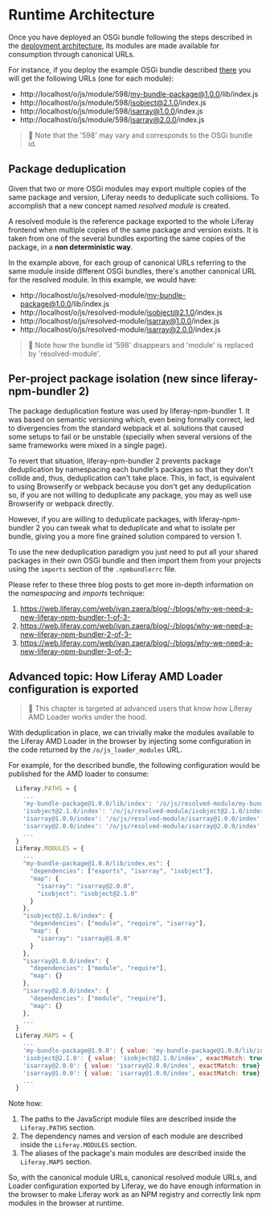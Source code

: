 # Runtime Architecture

Once you have deployed an OSGi bundle following the steps described in the
[deployment architecture](./deployment-architecture.md), its modules are made
available for consumption through canonical URLs.

For instance, if you deploy the example OSGi bundle described
[there](./How-to-deploy-npm-packages-to-Liferay.md#structure-of-osgi-bundles-containing-npm-packages)
you will get the following URLs (one for each module):

-   http://localhost/o/js/module/598/my-bundle-package@1.0.0/lib/index.js
-   http://localhost/o/js/module/598/isobject@2.1.0/index.js
-   http://localhost/o/js/module/598/isarray@1.0.0/index.js
-   http://localhost/o/js/module/598/isarray@2.0.0/index.js

> 👀 Note that the '598' may vary and corresponds to the OSGi bundle id.

## Package deduplication

Given that two or more OSGi modules may export multiple copies of the same
package and version, Liferay needs to deduplicate such collisions. To
accomplish that a new concept named _resolved module_ is created.

A resolved module is the reference package exported to the whole Liferay
frontend when multiple copies of the same package and version exists. It is
taken from one of the several bundles exporting the same copies of the package,
in a **non deterministic way**.

In the example above, for each group of canonical URLs referring to the same
module inside different OSGi bundles, there's another canonical URL for the
resolved module. In this example, we would have:

-   http://localhost/o/js/resolved-module/my-bundle-package@1.0.0/lib/index.js
-   http://localhost/o/js/resolved-module/isobject@2.1.0/index.js
-   http://localhost/o/js/resolved-module/isarray@1.0.0/index.js
-   http://localhost/o/js/resolved-module/isarray@2.0.0/index.js

> 👀 Note how the bundle id '598' disappears and 'module' is replaced by
> 'resolved-module'.

## Per-project package isolation (new since liferay-npm-bundler 2)

The package deduplication feature was used by liferay-npm-bundler 1. It was
based on semantic versioning which, even being formally correct, led to
divergencies from the standard webpack et al. solutions that caused some setups
to fail or be unstable (specially when several versions of the same frameworks
were mixed in a single page).

To revert that situation, liferay-npm-bundler 2 prevents package deduplication
by namespacing each bundle's packages so that they don't collide and, thus,
deduplication can't take place. This, in fact, is equivalent to using
Browserify or webpack because you don't get any deduplication so, if you are
not willing to deduplicate any package, you may as well use Browserify or
webpack directly.

However, if you are willing to deduplicate packages, with liferay-npm-bundler 2
you can tweak what to deduplicate and what to isolate per bundle, giving you a
more fine grained solution compared to version 1.

To use the new deduplication paradigm you just need to put all your shared
packages in their own OSGi bundle and then import them from your projects using
the `imports` section of the `.npmbundlerrc` file.

Please refer to these three blog posts to get more in-depth information on the
_namespacing_ and _imports_ technique:

1. https://web.liferay.com/web/ivan.zaera/blog/-/blogs/why-we-need-a-new-liferay-npm-bundler-1-of-3-
2. https://web.liferay.com/web/ivan.zaera/blog/-/blogs/why-we-need-a-new-liferay-npm-bundler-2-of-3-
3. https://web.liferay.com/web/ivan.zaera/blog/-/blogs/why-we-need-a-new-liferay-npm-bundler-3-of-3-

## Advanced topic: How Liferay AMD Loader configuration is exported

> 👀 This chapter is targeted at advanced users that know how Liferay AMD
> Loader works under the hood.

With deduplication in place, we can trivially make the modules available to the
Liferay AMD Loader in the browser by injecting some configuration in the code
returned by the `/o/js_loader_modules` URL.

For example, for the described bundle, the following configuration would be
published for the AMD loader to consume:

```javascript
  Liferay.PATHS = {
    ...
    'my-bundle-package@1.0.0/lib/index': '/o/js/resolved-module/my-bundle-package@1.0.0/lib/index',
    'isobject@2.1.0/index': '/o/js/resolved-module/isobject@2.1.0/index',
    'isarray@1.0.0/index': '/o/js/resolved-module/isarray@1.0.0/index',
    'isarray@2.0.0/index': '/o/js/resolved-module/isarray@2.0.0/index',
    ...
  }
  Liferay.MODULES = {
    ...
    "my-bundle-package@1.0.0/lib/index.es": {
      "dependencies": ["exports", "isarray", "isobject"],
      "map": {
        "isarray": "isarray@2.0.0",
        "isobject": "isobject@2.1.0"
      }
    },
    "isobject@2.1.0/index": {
      "dependencies": ["module", "require", "isarray"],
      "map": {
        "isarray": "isarray@1.0.0"
      }
    },
    "isarray@1.0.0/index": {
      "dependencies": ["module", "require"],
      "map": {}
    },
    "isarray@2.0.0/index": {
      "dependencies": ["module", "require"],
      "map": {}
    },
    ...
  }
  Liferay.MAPS = {
    ...
    'my-bundle-package@1.0.0': { value: 'my-bundle-package@1.0.0/lib/index', exactMatch: true}
    'isobject@2.1.0': { value: 'isobject@2.1.0/index', exactMatch: true},
    'isarray@2.0.0': { value: 'isarray@2.0.0/index', exactMatch: true},
    'isarray@1.0.0': { value: 'isarray@1.0.0/index', exactMatch: true},
    ...
  }
```

Note how:

1. The paths to the JavaScript module files are described inside the
   `Liferay.PATHS` section.
2. The dependency names and version of each module are described inside the
   `Liferay.MODULES` section.
3. The aliases of the package's main modules are described inside the
   `Liferay.MAPS` section.

So, with the canonical module URLs, canonical resolved module URLs, and Loader
configuration exported by Liferay, we do have enough information in the browser
to make Liferay work as an NPM registry and correctly link npm modules in the
browser at runtime.
